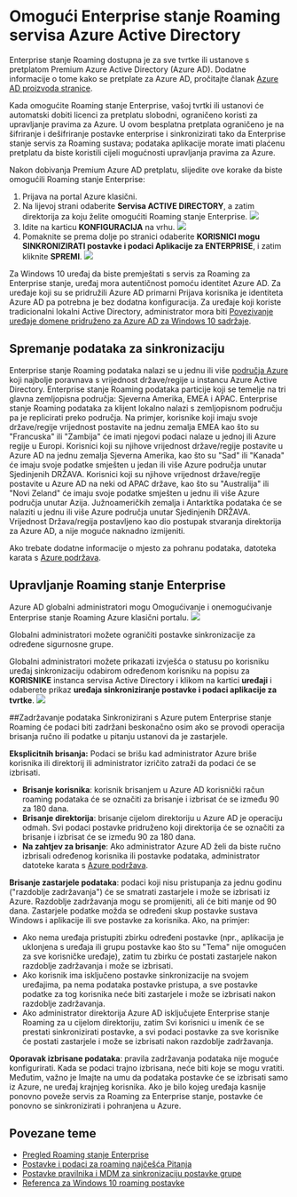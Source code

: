 <properties
    pageTitle="Omogući Enterprise stanje Roaming u Azure Active Directory | Microsoft Azure"
    description="Najčešća pitanja o Roaming stanje Enterprise postavkama u uređaje sa sustavom Windows. Enterprise stanje Roaming korisnicima pruža sučelje za Sjedinjeno komuniciranje u svim svojim uređajima Windows web-mjesta i smanjuje vremena potrebnog za konfiguriranje novi uređaj."
    services="active-directory"
    keywords="Stanje Enterprise roaming, windows oblaka, omogućivanje enterprise stanje roaming"
    documentationCenter=""
    authors="femila"
    manager="swadhwa"
    editor="curtand"/>

<tags
    ms.service="active-directory"  
    ms.workload="identity"
    ms.tgt_pltfrm="na"
    ms.devlang="na"
    ms.topic="article"
    ms.date="09/27/2016"
    ms.author="femila"/>



# <a name="enable-enterprise-state-roaming-in-azure-active-directory"></a>Omogući Enterprise stanje Roaming servisa Azure Active Directory

Enterprise stanje Roaming dostupna je za sve tvrtke ili ustanove s pretplatom Premium Azure Active Directory (Azure AD). Dodatne informacije o tome kako se pretplate za Azure AD, pročitajte članak [Azure AD proizvoda stranice](https://azure.microsoft.com/services/active-directory).

Kada omogućite Roaming stanje Enterprise, vašoj tvrtki ili ustanovi će automatski dobiti licenci za pretplatu slobodni, ograničeno koristi za upravljanje pravima za Azure. U ovom besplatna pretplata ograničeno je na šifriranje i dešifriranje postavke enterprise i sinkronizirati tako da Enterprise stanje servis za Roaming sustava; podataka aplikacije morate imati plaćenu pretplatu da biste koristili cijeli mogućnosti upravljanja pravima za Azure.

Nakon dobivanja Premium Azure AD pretplatu, slijedite ove korake da biste omogućili Roaming stanje Enterprise:

1. Prijava na portal Azure klasični.
2. Na lijevoj strani odaberite **Servisa ACTIVE DIRECTORY**, a zatim direktorija za koju želite omogućiti Roaming stanje Enterprise.
![](./media/active-directory-enterprise-state-roaming/active-directory-enterprise-state-roaming.png)
3. Idite na karticu **KONFIGURACIJA** na vrhu.
![](./media/active-directory-enterprise-state-roaming/active-directory-enterprise-state-roaming-configure.png)
4.  Pomaknite se prema dolje po stranici odaberite **KORISNICI mogu SINKRONIZIRATI postavke i podaci Aplikacije za ENTERPRISE**, i zatim kliknite **SPREMI**.
![](./media/active-directory-enterprise-state-roaming/active-directory-enterprise-state-roaming-select-all-sync-settings.png)

Za Windows 10 uređaj da biste premještati s servis za Roaming za Enterprise stanje, uređaj mora autentičnost pomoću identitet Azure AD. Za uređaje koji su se pridružili Azure AD primarni Prijava korisnika je identiteta Azure AD pa potrebna je bez dodatna konfiguracija. Za uređaje koji koriste tradicionalni lokalni Active Directory, administrator mora biti [Povezivanje uređaje domene pridruženo za Azure AD za Windows 10 sadržaje](active-directory-azureadjoin-devices-group-policy.md).

## <a name="sync-data-storage"></a>Spremanje podataka za sinkronizaciju
Enterprise stanje Roaming podataka nalazi se u jednu ili više [područja Azure](https://azure.microsoft.com/regions/ ) koji najbolje poravnava s vrijednost države/regije u instancu Azure Active Directory. Enterprise stanje Roaming podataka particije koji se temelje na tri glavna zemljopisna područja: Sjeverna Amerika, EMEA i APAC. Enterprise stanje Roaming podataka za klijent lokalno nalazi s zemljopisnom području pa je replicirati preko područja.  Na primjer, korisnike koji imaju svoje države/regije vrijednost postavite na jednu zemalja EMEA kao što su "Francuska" ili "Zambija" će imati njegovi podaci nalaze u jednoj ili Azure regije u Europi.  Korisnici koji su njihove vrijednost države/regije postavite u Azure AD na jednu zemalja Sjeverna Amerika, kao što su "Sad" ili "Kanada" će imaju svoje podatke smješten u jedan ili više Azure područja unutar Sjedinjenih DRŽAVA.  Korisnici koji su njihove vrijednost države/regije postavite u Azure AD na neki od APAC države, kao što su "Australija" ili "Novi Zeland" će imaju svoje podatke smješten u jednu ili više Azure područja unutar Azija.  Južnoameričkih zemalja i Antarktika podataka će se nalaziti u jednu ili više Azure područja unutar Sjedinjenih DRŽAVA.  Vrijednost Država/regija postavljeno kao dio postupak stvaranja direktorija za Azure AD, a nije moguće naknadno izmijeniti. 

Ako trebate dodatne informacije o mjesto za pohranu podataka, datoteka karata s [Azure podržava](https://azure.microsoft.com/support/options/).

## <a name="manage-enterprise-state-roaming"></a>Upravljanje Roaming stanje Enterprise
Azure AD globalni administratori mogu Omogućivanje i onemogućivanje Enterprise stanje Roaming Azure klasični portalu.
![](./media/active-directory-enterprise-state-roaming/active-directory-enterprise-state-roaming-manage.png)

Globalni administratori možete ograničiti postavke sinkronizacije za određene sigurnosne grupe.

Globalni administratori možete prikazati izvješća o statusu po korisniku uređaj sinkronizaciju odabirom određenom korisniku na popisu za **KORISNIKE** instanca servisa Active Directory i klikom na kartici **uređaji** i odaberete prikaz **uređaja sinkroniziranje postavke i podaci aplikacije za tvrtke**.
![](./media/active-directory-enterprise-state-roaming/active-directory-enterprise-state-roaming-device-sync-settings.png)

##<a name="data-retention"></a>Zadržavanje podataka
Sinkronizirani s Azure putem Enterprise stanje Roaming će podaci biti zadržani beskonačno osim ako se provodi operacija brisanja ručno ili podatke u pitanju ustanovi da je zastarjele. 

**Eksplicitnih brisanja:** Podaci se brišu kad administrator Azure briše korisnika ili direktorij ili administrator izričito zatraži da podaci će se izbrisati.

- **Brisanje korisnika**: korisnik brisanjem u Azure AD korisnički račun roaming podataka će se označiti za brisanje i izbrisat će se između 90 za 180 dana. 
- **Brisanje direktorija**: brisanje cijelom direktoriju u Azure AD je operaciju odmah. Svi podaci postavke pridruženo koji direktorija će se označiti za brisanje i izbrisat će se između 90 za 180 dana. 
- **Na zahtjev za brisanje**: Ako administrator Azure AD želi da biste ručno izbrisali određenog korisnika ili postavke podataka, administrator datoteke karata s [Azure podržava](https://azure.microsoft.com/support/). 

**Brisanje zastarjele podataka**: podaci koji nisu pristupanja za jednu godinu ("razdoblje zadržavanja") će se smatrati zastarjele i može se izbrisati iz Azure. Razdoblje zadržavanja mogu se promijeniti, ali će biti manje od 90 dana. Zastarjele podatke možda se određeni skup postavke sustava Windows i aplikacije ili sve postavke za korisnika. Ako, na primjer:
 
- Ako nema uređaja pristupiti zbirku određeni postavke (npr., aplikacija je uklonjena s uređaja ili grupu postavke kao što su "Tema" nije omogućen za sve korisničke uređaje), zatim tu zbirku će postati zastarjele nakon razdoblje zadržavanja i može se izbrisati. 
- Ako korisnik ima isključeno postavke sinkronizacije na svojem uređajima, pa nema podataka postavke pristupa, a sve postavke podatke za tog korisnika neće biti zastarjele i može se izbrisati nakon razdoblje zadržavanja. 
- Ako administrator direktorija Azure AD isključujete Enterprise stanje Roaming za u cijelom direktoriju, zatim Svi korisnici u imenik će se prestati sinkronizirati postavke, a svi podaci postavke za sve korisnike će postati zastarjele i može se izbrisati nakon razdoblje zadržavanja. 

**Oporavak izbrisane podataka**: pravila zadržavanja podataka nije moguće konfigurirati. Kada se podaci trajno izbrisana, neće biti koje se mogu vratiti. Međutim, važno je Imajte na umu da podataka postavke će se izbrisati samo iz Azure, ne uređaj krajnjeg korisnika. Ako je bilo kojeg uređaja kasnije ponovno poveže servis za Roaming za Enterprise stanje, postavke će ponovno se sinkronizirati i pohranjena u Azure.


## <a name="related-topics"></a>Povezane teme
- [Pregled Roaming stanje Enterprise](active-directory-windows-enterprise-state-roaming-overview.md)
- [Postavke i podaci za roaming najčešća Pitanja](active-directory-windows-enterprise-state-roaming-faqs.md)
- [Postavke pravilnika i MDM za sinkronizaciju postavke grupe](active-directory-windows-enterprise-state-roaming-group-policy-settings.md)
- [Referenca za Windows 10 roaming postavke](active-directory-windows-enterprise-state-roaming-windows-settings-reference.md)

